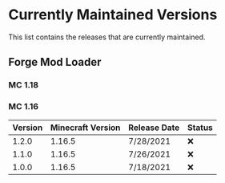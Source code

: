 # Currently Maintained Versions

This list contains the releases that are currently maintained.

## Forge Mod Loader

### MC 1.18

### MC 1.16

<table>
<thead>
<tr>
<th>Version</th>
<th>Minecraft Version</th>
<th>Release Date</th>
<th>Status</th>
</tr>
</thead>
<tbody>
<tr>
<td>1.2.0</td>
<td>1.16.5</td>
<td>7/28/2021</td>
<td>❌</td>
</tr>
<tr>
<td>1.1.0</td>
<td>1.16.5</td>
<td>7/26/2021</td>
<td>❌</td>
</tr>
<tr>
<td>1.0.0</td>
<td>1.16.5</td>
<td>7/18/2021</td>
<td>❌</td>
</tr>
</tbody>
</table>
